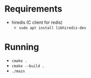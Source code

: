 # Requirements

- hiredis (C client for redis)
  - `sudo apt install libhiredis-dev`

# Running

- `cmake .`
- `cmake --build .`
- `./main`